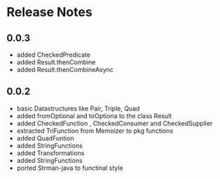 # Release Notes

## 0.0.3
* added CheckedPredicate
* added Result.thenCombine
* added Result.thenCombineAsync


## 0.0.2
* basic Datastructures like Pair, Triple, Quad
* added fromOptional and toOptiona to the class Result
* added CheckedFunction , CheckedConsumer and CheckedSupplier
* extracted TriFunction from Memoizer to pkg functions
* added QuadFuntion
* added StringFunctions
* added Transformations
* added StringFunctions
* ported Strman-java to functinal style